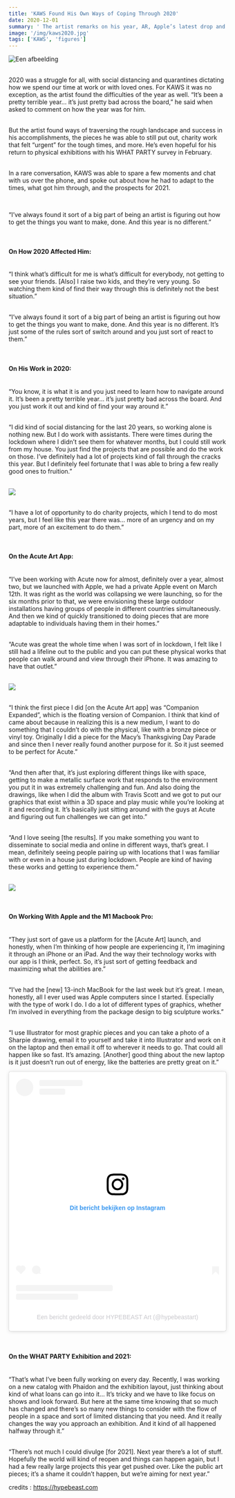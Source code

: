 ```yaml
---
title: 'KAWS Found His Own Ways of Coping Through 2020'
date: 2020-12-01
summary: ' The artist remarks on his year, AR, Apple’s latest drop and more in our exclusive interview.'
image: '/img/kaws2020.jpg'
tags: ['KAWS', 'figures']
---
```


![Een afbeelding](/img/kaws2020.jpg)

<br> 2020 was a struggle for all, with social distancing and quarantines dictating how we spend our time at work or with loved ones. For KAWS it was no exception, as the artist found the difficulties of the year as well. “It’s been a pretty terrible year… it’s just pretty bad across the board,” he said when asked to comment on how the year was for him.

<br> But the artist found ways of traversing the rough landscape and success in his accomplishments, the pieces he was able to still put out, charity work that felt “urgent” for the tough times, and more. He’s even hopeful for his return to physical exhibitions with his WHAT PARTY survey in February.

<br> In a rare conversation, KAWS was able to spare a few moments and chat with us over the phone, and spoke out about how he had to adapt to the times, what got him through, and the prospects for 2021.

<br> <p class ="quote"> “I’ve always found it sort of a big part of being an artist is figuring out how to get the things you want to make, done. And this year is no different.” </p>

<br><h4> On How 2020 Affected Him:</h4>

<br> “I think what’s difficult for me is what’s difficult for everybody, not getting to see your friends. [Also] I raise two kids, and they’re very young. So watching them kind of find their way through this is definitely not the best situation.”

<br> “I’ve always found it sort of a big part of being an artist is figuring out how to get the things you want to make, done. And this year is no different. It’s just some of the rules sort of switch around and you just sort of react to them.”

<br><h4> On His Work in 2020:</h4>

<br> “You know, it is what it is and you just need to learn how to navigate around it. It’s been a pretty terrible year… it’s just pretty bad across the board. And you just work it out and kind of find your way around it.”

<br> “I did kind of social distancing for the last 20 years, so working alone is nothing new. But I do work with assistants. There were times during the lockdown where I didn’t see them for whatever months, but I could still work from my house. You just find the projects that are possible and do the work on those. I’ve definitely had a lot of projects kind of fall through the cracks this year. But I definitely feel fortunate that I was able to bring a few really good ones to fruition.”

<br><img class="blogpic1" src="/img/kaws20201.jpg">

<br> “I have a lot of opportunity to do charity projects, which I tend to do most years, but I feel like this year there was… more of an urgency and on my part, more of an excitement to do them.”

<br><h4> On the Acute Art App:</h4>

<br> “I’ve been working with Acute now for almost, definitely over a year, almost two, but we launched with Apple, we had a private Apple event on March 12th. It was right as the world was collapsing we were launching, so for the six months prior to that, we were envisioning these large outdoor installations having groups of people in different countries simultaneously. And then we kind of quickly transitioned to doing pieces that are more adaptable to individuals having them in their homes.”

<br> “Acute was great the whole time when I was sort of in lockdown, I felt like I still had a lifeline out to the public and you can put these physical works that people can walk around and view through their iPhone. It was amazing to have that outlet.”

<br><img class="blogpic2" src="/img/kaws20202.jpg">

<br> “I think the first piece I did [on the Acute Art app] was “Companion Expanded”, which is the floating version of Companion. I think that kind of came about because in realizing this is a new medium, I want to do something that I couldn’t do with the physical, like with a bronze piece or vinyl toy. Originally I did a piece for the Macy’s Thanksgiving Day Parade and since then I never really found another purpose for it. So it just seemed to be perfect for Acute.”

<br> “And then after that, it’s just exploring different things like with space, getting to make a metallic surface work that responds to the environment you put it in was extremely challenging and fun. And also doing the drawings, like when I did the album with Travis Scott and we got to put our graphics that exist within a 3D space and play music while you’re looking at it and recording it. It’s basically just sitting around with the guys at Acute and figuring out fun challenges we can get into.”

<br> “And I love seeing [the results]. If you make something you want to disseminate to social media and online in different ways, that’s great. I mean, definitely seeing people pairing up with locations that I was familiar with or even in a house just during lockdown. People are kind of having these works and getting to experience them.”

<br><img class="blogpic1" src="/img/kaws20203.jpg">

<br><h4> On Working With Apple and the M1 Macbook Pro:</h4>

<br> “They just sort of gave us a platform for the [Acute Art] launch, and honestly, when I’m thinking of how people are experiencing it, I’m imagining it through an iPhone or an iPad. And the way their technology works with our app is I think, perfect. So, it’s just sort of getting feedback and maximizing what the abilities are.”

<br> “I’ve had the [new] 13-inch MacBook for the last week but it’s great. I mean, honestly, all I ever used was Apple computers since I started. Especially with the type of work I do. I do a lot of different types of graphics, whether I’m involved in everything from the package design to big sculpture works.”

<br> “I use Illustrator for most graphic pieces and you can take a photo of a Sharpie drawing, email it to yourself and take it into Illustrator and work on it on the laptop and then email it off to wherever it needs to go. That could all happen like so fast. It’s amazing. [Another] good thing about the new laptop is it just doesn’t run out of energy, like the batteries are pretty great on it.”

<blockquote class="instagram-media midden" data-instgrm-captioned data-instgrm-permalink="https://www.instagram.com/p/CD9gDnQpWnK/?utm_source=ig_embed&amp;utm_campaign=loading" data-instgrm-version="13" style=" background:#FFF; border:0; border-radius:3px; box-shadow:0 0 1px 0 rgba(0,0,0,0.5),0 1px 10px 0 rgba(0,0,0,0.15); margin: 1px; max-width:540px; min-width:326px; padding:0; width:99.375%; width:-webkit-calc(100% - 2px); width:calc(100% - 2px);"><div style="padding:16px;"> <a href="https://www.instagram.com/p/CD9gDnQpWnK/?utm_source=ig_embed&amp;utm_campaign=loading" style=" background:#FFFFFF; line-height:0; padding:0 0; text-align:center; text-decoration:none; width:100%;" target="_blank"> <div style=" display: flex; flex-direction: row; align-items: center;"> <div style="background-color: #F4F4F4; border-radius: 50%; flex-grow: 0; height: 40px; margin-right: 14px; width: 40px;"></div> <div style="display: flex; flex-direction: column; flex-grow: 1; justify-content: center;"> <div style=" background-color: #F4F4F4; border-radius: 4px; flex-grow: 0; height: 14px; margin-bottom: 6px; width: 100px;"></div> <div style=" background-color: #F4F4F4; border-radius: 4px; flex-grow: 0; height: 14px; width: 60px;"></div></div></div><div style="padding: 19% 0;"></div> <div style="display:block; height:50px; margin:0 auto 12px; width:50px;"><svg width="50px" height="50px" viewBox="0 0 60 60" version="1.1" xmlns="https://www.w3.org/2000/svg" xmlns:xlink="https://www.w3.org/1999/xlink"><g stroke="none" stroke-width="1" fill="none" fill-rule="evenodd"><g transform="translate(-511.000000, -20.000000)" fill="#000000"><g><path d="M556.869,30.41 C554.814,30.41 553.148,32.076 553.148,34.131 C553.148,36.186 554.814,37.852 556.869,37.852 C558.924,37.852 560.59,36.186 560.59,34.131 C560.59,32.076 558.924,30.41 556.869,30.41 M541,60.657 C535.114,60.657 530.342,55.887 530.342,50 C530.342,44.114 535.114,39.342 541,39.342 C546.887,39.342 551.658,44.114 551.658,50 C551.658,55.887 546.887,60.657 541,60.657 M541,33.886 C532.1,33.886 524.886,41.1 524.886,50 C524.886,58.899 532.1,66.113 541,66.113 C549.9,66.113 557.115,58.899 557.115,50 C557.115,41.1 549.9,33.886 541,33.886 M565.378,62.101 C565.244,65.022 564.756,66.606 564.346,67.663 C563.803,69.06 563.154,70.057 562.106,71.106 C561.058,72.155 560.06,72.803 558.662,73.347 C557.607,73.757 556.021,74.244 553.102,74.378 C549.944,74.521 548.997,74.552 541,74.552 C533.003,74.552 532.056,74.521 528.898,74.378 C525.979,74.244 524.393,73.757 523.338,73.347 C521.94,72.803 520.942,72.155 519.894,71.106 C518.846,70.057 518.197,69.06 517.654,67.663 C517.244,66.606 516.755,65.022 516.623,62.101 C516.479,58.943 516.448,57.996 516.448,50 C516.448,42.003 516.479,41.056 516.623,37.899 C516.755,34.978 517.244,33.391 517.654,32.338 C518.197,30.938 518.846,29.942 519.894,28.894 C520.942,27.846 521.94,27.196 523.338,26.654 C524.393,26.244 525.979,25.756 528.898,25.623 C532.057,25.479 533.004,25.448 541,25.448 C548.997,25.448 549.943,25.479 553.102,25.623 C556.021,25.756 557.607,26.244 558.662,26.654 C560.06,27.196 561.058,27.846 562.106,28.894 C563.154,29.942 563.803,30.938 564.346,32.338 C564.756,33.391 565.244,34.978 565.378,37.899 C565.522,41.056 565.552,42.003 565.552,50 C565.552,57.996 565.522,58.943 565.378,62.101 M570.82,37.631 C570.674,34.438 570.167,32.258 569.425,30.349 C568.659,28.377 567.633,26.702 565.965,25.035 C564.297,23.368 562.623,22.342 560.652,21.575 C558.743,20.834 556.562,20.326 553.369,20.18 C550.169,20.033 549.148,20 541,20 C532.853,20 531.831,20.033 528.631,20.18 C525.438,20.326 523.257,20.834 521.349,21.575 C519.376,22.342 517.703,23.368 516.035,25.035 C514.368,26.702 513.342,28.377 512.574,30.349 C511.834,32.258 511.326,34.438 511.181,37.631 C511.035,40.831 511,41.851 511,50 C511,58.147 511.035,59.17 511.181,62.369 C511.326,65.562 511.834,67.743 512.574,69.651 C513.342,71.625 514.368,73.296 516.035,74.965 C517.703,76.634 519.376,77.658 521.349,78.425 C523.257,79.167 525.438,79.673 528.631,79.82 C531.831,79.965 532.853,80.001 541,80.001 C549.148,80.001 550.169,79.965 553.369,79.82 C556.562,79.673 558.743,79.167 560.652,78.425 C562.623,77.658 564.297,76.634 565.965,74.965 C567.633,73.296 568.659,71.625 569.425,69.651 C570.167,67.743 570.674,65.562 570.82,62.369 C570.966,59.17 571,58.147 571,50 C571,41.851 570.966,40.831 570.82,37.631"></path></g></g></g></svg></div><div style="padding-top: 8px;"> <div style=" color:#3897f0; font-family:Arial,sans-serif; font-size:14px; font-style:normal; font-weight:550; line-height:18px;"> Dit bericht bekijken op Instagram</div></div><div style="padding: 12.5% 0;"></div> <div style="display: flex; flex-direction: row; margin-bottom: 14px; align-items: center;"><div> <div style="background-color: #F4F4F4; border-radius: 50%; height: 12.5px; width: 12.5px; transform: translateX(0px) translateY(7px);"></div> <div style="background-color: #F4F4F4; height: 12.5px; transform: rotate(-45deg) translateX(3px) translateY(1px); width: 12.5px; flex-grow: 0; margin-right: 14px; margin-left: 2px;"></div> <div style="background-color: #F4F4F4; border-radius: 50%; height: 12.5px; width: 12.5px; transform: translateX(9px) translateY(-18px);"></div></div><div style="margin-left: 8px;"> <div style=" background-color: #F4F4F4; border-radius: 50%; flex-grow: 0; height: 20px; width: 20px;"></div> <div style=" width: 0; height: 0; border-top: 2px solid transparent; border-left: 6px solid #f4f4f4; border-bottom: 2px solid transparent; transform: translateX(16px) translateY(-4px) rotate(30deg)"></div></div><div style="margin-left: auto;"> <div style=" width: 0px; border-top: 8px solid #F4F4F4; border-right: 8px solid transparent; transform: translateY(16px);"></div> <div style=" background-color: #F4F4F4; flex-grow: 0; height: 12px; width: 16px; transform: translateY(-4px);"></div> <div style=" width: 0; height: 0; border-top: 8px solid #F4F4F4; border-left: 8px solid transparent; transform: translateY(-4px) translateX(8px);"></div></div></div> <div style="display: flex; flex-direction: column; flex-grow: 1; justify-content: center; margin-bottom: 24px;"> <div style=" background-color: #F4F4F4; border-radius: 4px; flex-grow: 0; height: 14px; margin-bottom: 6px; width: 224px;"></div> <div style=" background-color: #F4F4F4; border-radius: 4px; flex-grow: 0; height: 14px; width: 144px;"></div></div></a><p style=" color:#c9c8cd; font-family:Arial,sans-serif; font-size:14px; line-height:17px; margin-bottom:0; margin-top:8px; overflow:hidden; padding:8px 0 7px; text-align:center; text-overflow:ellipsis; white-space:nowrap;"><a href="https://www.instagram.com/p/CD9gDnQpWnK/?utm_source=ig_embed&amp;utm_campaign=loading" style=" color:#c9c8cd; font-family:Arial,sans-serif; font-size:14px; font-style:normal; font-weight:normal; line-height:17px; text-decoration:none;" target="_blank">Een bericht gedeeld door HYPEBEAST Art (@hypebeastart)</a></p></div></blockquote> <script async src="//www.instagram.com/embed.js"></script>

<br><h4> On the WHAT PARTY Exhibition and 2021:</h4>

<br> “That’s what I’ve been fully working on every day. Recently, I was working on a new catalog with Phaidon and the exhibition layout, just thinking about kind of what loans can go into it… It’s tricky and we have to like focus on shows and look forward. But here at the same time knowing that so much has changed and there’s so many new things to consider with the flow of people in a space and sort of limited distancing that you need. And it really changes the way you approach an exhibition. And it kind of all happened halfway through it.”

<br> “There’s not much I could divulge [for 2021]. Next year there’s a lot of stuff. Hopefully the world will kind of reopen and things can happen again, but I had a few really large projects this year get pushed over. Like the public art pieces; it’s a shame it couldn’t happen, but we’re aiming for next year.”

credits : <a href="https://hypebeast.com/2020/12/kaws-2020-interview-ar-acute-app-apple-what-party-exhibition"> https://hypebeast.com </a>

